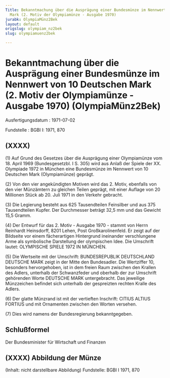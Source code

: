 ```yaml
---
Title: Bekanntmachung über die Ausprägung einer Bundesmünze im Nennwert von 10 Deutschen
  Mark (2. Motiv der Olympiamünze - Ausgabe 1970)
jurabk: OlympiaMünz2Bek
layout: default
origslug: olympiam_nz2bek
slug: olympiamuenz2bek

---
```


# Bekanntmachung über die Ausprägung einer Bundesmünze im Nennwert von 10 Deutschen Mark (2. Motiv der Olympiamünze - Ausgabe 1970) (OlympiaMünz2Bek)

Ausfertigungsdatum
:   1971-07-02

Fundstelle
:   BGBl I: 1971, 870



## (XXXX)

(1) Auf Grund des Gesetzes über die Ausprägung einer Olympiamünze vom 18. April 1969 (Bundesgesetzbl. I S. 305) wird aus Anlaß der Spiele der XX. Olympiade 1972 in München eine Bundesmünze im Nennwert von 10 Deutschen Mark (Olympiamünze) geprägt.

(2) Von den vier angekündigten Motiven wird das 2. Motiv, ebenfalls von den vier Münzämtern zu gleichen Teilen geprägt, mit einer Auflage von 20 Millionen Stück ab 20. Juli 1971 in den Verkehr gebracht.

(3) Die Legierung besteht aus 625 Tausendteilen Feinsilber und aus 375 Tausendteilen Kupfer. Der Durchmesser beträgt 32,5 mm und das Gewicht 15,5 Gramm.

(4) Der Entwurf für das 2. Motiv - Ausgabe 1970 - stammt von Herrn Reinhardt Heinsdorff, 8201 Lehen, Post Großkarolinenfeld. Er zeigt auf der Bildseite vor einem fächerartigen Hintergrund ineinander verschlungene Arme als symbolische Darstellung der olympischen Idee. Die Umschrift lautet: OLYMPISCHE SPIELE 1972 IN MÜNCHEN.

(5) Die Wertseite mit der Umschrift: BUNDESREPUBLIK DEUTSCHLAND DEUTSCHE MARK zeigt in der Mitte den Bundesadler. Die Wertziffer 10, besonders hervorgehoben, ist in dem freien Raum zwischen den Krallen des Adlers, unterhalb der Schwanzfeder und oberhalb der zur Umschrift gehörenden Worte DEUTSCHE MARK untergebracht. Das jeweilige Münzzeichen befindet sich unterhalb der gespreizten rechten Kralle des Adlers.

(6) Der glatte Münzrand ist mit der vertieften Inschrift: CITIUS ALTIUS FORTIUS und mit Ornamenten zwischen den Worten versehen.

(7) Dies wird namens der Bundesregierung bekanntgegeben.


## Schlußformel

Der Bundesminister für Wirtschaft und Finanzen


## (XXXX) Abbildung der Münze

(Inhalt: nicht darstellbare Abbildung)
Fundstelle: BGBl I 1971, 870


